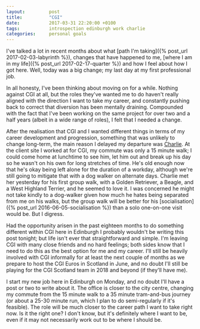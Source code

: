 ```yaml
---
layout:         post
title:          "CGI"
date:           2017-03-31 22:20:00 +0100
tags:           introspection edinburgh work charlie
categories:     personal goals
---
```


I've talked a lot in recent months about what [path I'm taking]({% post_url 2017-02-03-labyrinth %}), changes that have happened to me, [where I am in my life]({% post_url 2017-02-17-quarter %}) and how I feel about how I got here. Well, today was a big change; my last day at my first professional job.

<!-- Read More -->

In all honesty, I've been thinking about moving on for a while. Nothing against CGI at all, but the roles they've wanted me to do haven't really aligned with the direction I want to take my career, and constantly pushing back to correct that diversion has been mentally draining. Compounded with the fact that I've been working on the same project for over two and a half years (albeit in a wide range of roles), I felt that I needed a change. 

After the realisation that CGI and I wanted different things in terms of my career development and progression, something that was unlikely to change long-term, the main reason I delayed my departure was [Charlie][charlie-blog-posts]. At the client site I worked at for CGI, my commute was only a 15 minute walk; I could come home at lunchtime to see him, let him out and break up his day so he wasn't on his own for long stretches of time. He's old enough now that he's okay being left alone for the duration of a workday, although we're still going to mitigate that with a dog walker on alternate days. Charlie met her yesterday for his first group walk, with a Golden Retriever, a Beagle, and a West Highland Terrier, and he seemed to love it. I was concerned he might not take kindly to a dog-walker given how much he hates being separated from me on his walks, but the group walk will be better for his [socialisation]({% post_url 2016-06-05-socialisation %}) than a solo one-on-one visit would be. But I digress.

Had the opportunity arisen in the past eighteen months to do something different within CGI here in Edinburgh I probably wouldn't be writing this post tonight; but life isn't ever that straightforward and simple. I'm leaving CGI with many close friends and no hard feelings; both sides know that I need to do this as the best option for me and my career. I'll still be heavily involved with CGI informally for at least the next couple of months as we prepare to host the CGI Euros in Scotland in June, and no doubt I'll still be playing for the CGI Scotland team in 2018 and beyond (if they'll have me).

I start my new job here in Edinburgh on Monday, and no doubt I'll have a post or two to write about it. The office is closer to the city centre, changing my commute from the 15 minute walk to a 35 minute tram-and-bus journey (or about a 25-30 minute run, which I plan to do semi-regularly if it's feasible). The role will be much closer to the career path I want to take right now. Is it the right one? I don't know, but it's definitely where I want to be, even if it may not necessarily work out to be where I should be.

[charlie-blog-posts]: http://blog.camerondoyle.co.uk/#charlie